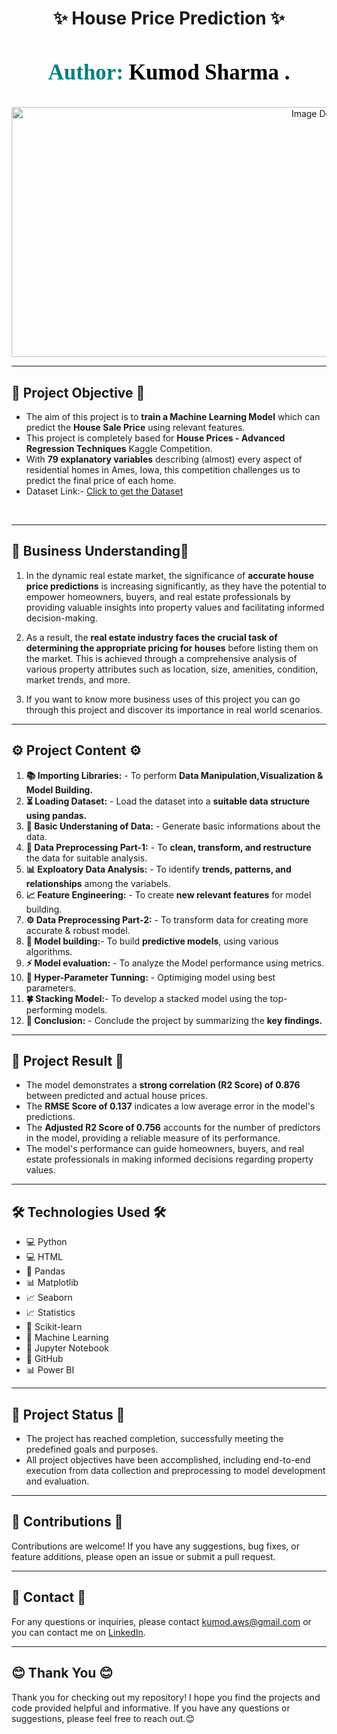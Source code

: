 <div align="center"> 
      
# ✨ House Price Prediction ✨                       
</div> 

<h3 align="center" style="font-size: 35px; color: #800080; font-family: Georgia;">
    <span style="color: #008080;"> Author:</span> 
    <span style="color: black;">Kumod Sharma .</span>
</h3>
<p align="center">
  <img src="https://media.licdn.com/dms/image/C5612AQF-4JihSLXkjw/article-cover_image-shrink_600_2000/0/1639905437564?e=2147483647&v=beta&t=dpD207ru5kxp4ZZecfHuXLr9AdenVCeu7TqP27ZLnG0" alt="Image Description" width="1000" height="400">
</p>



---  
<h2>📝 Project Objective 📝 </h2>

* The aim of this project is to <b>train a Machine Learning Model</b> which can predict the <b>House Sale Price</b> using relevant features.<br>
* This project is completely based for <b>House Prices - Advanced Regression Techniques</b> Kaggle Competition.<br>
* With <b>79 explanatory variables</b> describing (almost) every aspect of residential homes in Ames, Iowa, this competition challenges us to predict the final price of each home.<br>
* Dataset Link:- <a href="https://www.kaggle.com/competitions/house-prices-advanced-regression-techniques/data">Click to get the Dataset</a>
<br>


----
<h2>🌟 Business Understanding🌟 </h2>

1. In the dynamic real estate market, the significance of <b>accurate house price predictions</b> is increasing significantly, as they have the potential to empower homeowners, buyers, and real estate professionals by providing valuable insights into property values and facilitating informed decision-making.
    
2. As a result, the <b>real estate industry faces the crucial task of determining the appropriate pricing for houses</b> before listing them on the market. This is achieved through a comprehensive analysis of various property attributes such as location, size, amenities, condition, market trends, and more.

3. If you want to know more business uses of this project you can go through this project and discover its importance in real world scenarios.



----
<h2>⚙️ Project Content ⚙️ </h2>

1. <b>📚 Importing Libraries:</b> - To perform <b>Data Manipulation,Visualization & Model Building.</b><br>    
2. <b>⏳ Loading Dataset:</b> - Load the dataset into a <b>suitable data structure using pandas.</b><br>
3. <b>🧠 Basic Understaning of Data:</b> - Generate basic informations about the data.<br>
4. <b>🧹 Data Preprocessing Part-1:</b> - To <b>clean, transform, and restructure</b> the data for suitable analysis.<br>
5. <b>📊 Exploatory Data Analysis:</b> -  To  identify <b>trends, patterns, and relationships</b> among the variabels.<br>
6. <b>📈 Feature Engineering:</b> -  To create <b>new relevant features</b> for model building.<br>
7. <b>⚙️ Data Preprocessing Part-2:</b> - To transform data for creating more accurate & robust model.<br>
8. <b>🎯 Model building:</b>- To build <b>predictive models</b>, using various algorithms.<br>
9. <b>⚡️ Model evaluation:</b> - To analyze the Model performance using metrics.<br>
10. <b>🌟 Hyper-Parameter Tunning:</b> - Optimiging model using best parameters.
11. <b>🍀 Stacking Model:</b>- To develop a stacked model using the top-performing models.<br>
12. <b>🎈 Conclusion:</b> - Conclude the project by summarizing the <b>key findings.</b><br>

----
<h2>🎯 Project Result 🎯 </h2>

* The model demonstrates a <b>strong correlation (R2 Score) of 0.876</b> between predicted and actual house prices.
* The <b>RMSE Score of 0.137</b> indicates a low average error in the model's predictions.
* The <b>Adjusted R2 Score of 0.756</b> accounts for the number of predictors in the model, providing a reliable measure of its performance.
* The model's performance can guide homeowners, buyers, and real estate professionals in making informed decisions regarding property values.


----

<h2>🛠️ Technologies Used 🛠️  </h2>
<ul>
  <li>💻 Python</li>
  <li>💻 HTML</li>
  <li>🐼 Pandas</li>
  <li>📊 Matplotlib</li>
  <li>📈 Seaborn</li>
  <li>📈 Statistics</li>
  <li>🤖 Scikit-learn</li>
  <li>🧠 Machine Learning</li>
  <li>📓 Jupyter Notebook</li>
  <li>🔗 GitHub</li>
  <li>📊 Power BI</li>
</ul>


----

<h2>🏁 Project Status 🏁 </h2>

* The project has reached completion, successfully meeting the predefined goals and purposes.
* All project objectives have been accomplished, including end-to-end execution from data collection and preprocessing to model development and evaluation.

----


## 👥 Contributions 👥

Contributions are welcome! If you have any suggestions, bug fixes, or feature additions, please open an issue or submit a pull request.

---

## 📧 Contact 📧

For any questions or inquiries, please contact [kumod.aws@gmail.com](mailto:kumod.aws@gmail.com) or you can contact me on [LinkedIn](https://www.linkedin.com/in/kumod-sharma/).

---

<h2>😊 Thank You 😊 </h2>

<p>Thank you for checking out my repository! I hope you find the projects and code provided helpful and informative. If you have any questions or suggestions, please feel free to reach out.😊</p>
